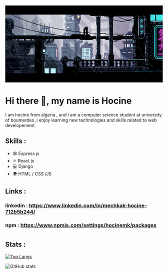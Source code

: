 ![I am GitHub Readme Generator's creator](https://raw.githubusercontent.com/hocineMK03/hocineMK03/main/banner.gif)
# Hi there 👋, my name is Hocine

I am hocine from algeria , and i am a computer science student at university of boumerdes ,i enjoy learning new technologies and skills related to web developement

## Skills : 
* 🕸️ Express js
* ⚛️ React js
* 💻 Django
* 🌍 HTML / CSS /JS


## Links :
### linkedin : https://www.linkedin.com/in/mechkak-hocine-712b5b244/
### npm : https://www.npmjs.com/settings/hocinemk/packages
#
## Stats :
[![Top Langs](https://github-readme-stats.vercel.app/api/top-langs/?username=hocineMK03)](https://github.com/anuraghazra/github-readme-stats)

![GitHub stats](https://github-readme-stats.vercel.app/api?username=hocineMK03&show_icons=true)  



